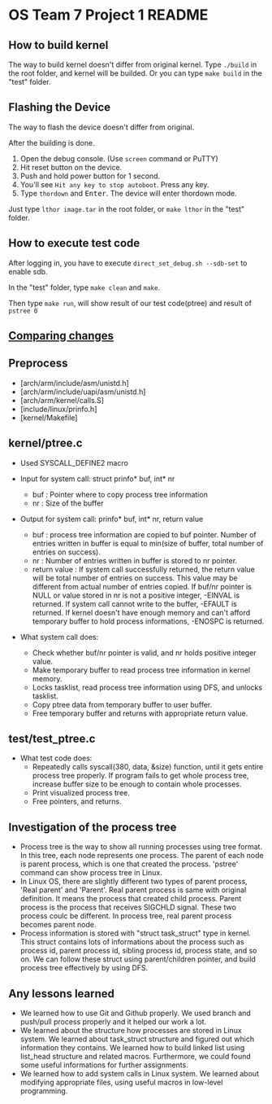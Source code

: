 # OS Team 7 Project 1 README

## How to build kernel
The way to build kernel doesn't differ from original kernel. Type `./build` in the root folder, and kernel will be builded. Or you can type `make build` in the "test" folder.

## Flashing the Device
The way to flash the device doesn't differ from original.

After the building is done.

1. Open the debug console. (Use `screen` command or PuTTY)
1. Hit reset button on the device.
1. Push and hold power button for 1 second.
1. You'll see `Hit any key to stop autoboot`. Press any key.
1. Type `thordown` and <kbd>Enter</kbd>. The device will enter thordown mode.

Just type `lthor image.tar` in the root folder, or `make lthor` in the "test" folder.

## How to execute test code
After logging in, you have to execute `direct_set_debug.sh --sdb-set` to enable sdb.

In the "test" folder, type `make clean` and `make`.

Then type `make run`, will show result of our test code(ptree) and result of `pstree 0`


## [Comparing changes](https://github.com/swsnu/os-team7/compare/base...proj1)

## Preprocess
* [arch/arm/include/asm/unistd.h]
* [arch/arm/include/uapi/asm/unistd.h]
* [arch/arm/kernel/calls.S]
* [include/linux/prinfo.h]
* [kernel/Makefile]

## kernel/ptree.c
* Used SYSCALL_DEFINE2 macro

* Input for system call: struct prinfo* buf, int* nr
	- buf : Pointer where to copy process tree information
	- nr : Size of the buffer

* Output for system call: prinfo* buf, int* nr, return value
	- buf : process tree information are copied to buf pointer. Number of entries written in buffer is equal to min(size of buffer, total number of entries on success).
	- nr : Number of entries written in buffer is stored to nr pointer.
	- return value : If system call successfully returned, the return value will be total number of entries on success. This value may be different from actual number of entries copied. If buf/nr pointer is NULL or value stored in nr is not a positive integer, -EINVAL is returned. If system call cannot write to the buffer, -EFAULT is returned. If kernel doesn't have enough memory and can't afford temporary buffer to hold process informations, -ENOSPC is returned.

* What system call does:
	- Check whether buf/nr pointer is valid, and nr holds positive integer value.
	- Make temporary buffer to read process tree information in kernel memory.
	- Locks tasklist, read process tree information using DFS, and unlocks tasklist.
	- Copy ptree data from temporary buffer to user buffer.
	- Free temporary buffer and returns with appropriate return value.

## test/test_ptree.c
* What test code does:
	- Repeatedly calls syscall(380, data, &size) function, until it gets entire process tree properly. If program fails to get whole process tree, increase buffer size to be enough to contain whole processes.
	- Print visualized process tree.
	- Free pointers, and returns.

## Investigation of the process tree
* Process tree is the way to show all running processes using tree format. In this tree, each node represents one process. The parent of each node is parent process, which is one that created the process. 'pstree' command can show process tree in Linux.
* In Linux OS, there are slightly different two types of parent process, 'Real parent' and 'Parent'. Real parent process is same with original definition. It means the process that created child process. Parent process is the process that receives SIGCHLD signal. These two process coulc be different. In process tree, real parent process becomes parent node. 
* Process information is stored with "struct task_struct" type in kernel. This struct contains lots of informations about the process such as process id, parent process id, sibling process id, process state, and so on. We can follow these struct using parent/children pointer, and build process tree effectively by using DFS.

## Any lessons learned
* We learned how to use Git and Github properly. We used branch and push/pull process properly and it helped our work a lot.
* We learned about the structure how processes are stored in Linux system. We learned about task_struct structure and figured out which information they contains. We learned how to build linked list using list_head structure and related macros. Furthermore, we could found some useful informations for further assignments.
* We learned how to add system calls in Linux system. We learned about modifying appropriate files, using useful macros in low-level programming. 

